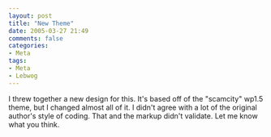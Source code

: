 ```yaml
---
layout: post
title: "New Theme"
date: 2005-03-27 21:49
comments: false
categories:
- Meta
tags:
- Meta
- Lebwog
---
```

I threw together a new design for this.  It's based off of the "scamcity" wp1.5 theme, but I changed almost all of it.  I didn't agree with a lot of the original author's style of coding.  That and the markup didn't validate.  Let me know what you think.
